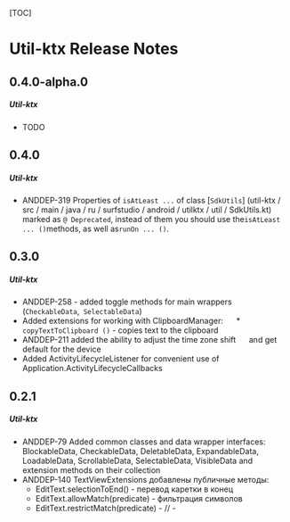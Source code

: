 [TOC]
# Util-ktx Release Notes
## 0.4.0-alpha.0
##### Util-ktx
* TODO
## 0.4.0
##### Util-ktx
* ANDDEP-319 Properties of `isAtLeast ...` of class [`SdkUtils`] (util-ktx / src / main / java / ru / surfstudio / android / utilktx / util / SdkUtils.kt)
marked as `@ Deprecated`, instead of them you should use the` isAtLeast ... () `methods, as well as` runOn ... () `.
## 0.3.0
##### Util-ktx
* ANDDEP-258 - added toggle methods for main wrappers (`CheckableData`,` SelectableData`)
* Added extensions for working with ClipboardManager:
     * `copyTextToClipboard ()` - copies text to the clipboard
* ANDDEP-211 added the ability to adjust the time zone shift
     and get default for the device
* Added ActivityLifecycleListener for convenient use of Application.ActivityLifecycleCallbacks
## 0.2.1
##### Util-ktx
* ANDDEP-79 Added common classes and data wrapper interfaces: BlockableData, CheckableData, DeletableData, ExpandableData, LoadableData, ScrollableData, SelectableData, VisibleData and extension methods on their collection
* ANDDEP-140 TextViewExtensions добавлены публичные методы:
    * EditText.selectionToEnd() - перевод каретки в конец
    * EditText.allowMatch(predicate) - фильтрация символов
    * EditText.restrictMatch(predicate) - // -